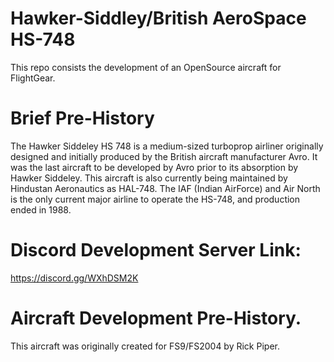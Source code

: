 # Hawker-Siddley/British AeroSpace HS-748
This repo consists the development of an OpenSource aircraft for FlightGear. 

# Brief Pre-History
The Hawker Siddeley HS 748 is a medium-sized turboprop airliner originally designed and initially produced by the British aircraft manufacturer Avro. It was the last aircraft to be developed by Avro prior to its absorption by Hawker Siddeley. This aircraft is also currently being maintained by Hindustan Aeronautics as HAL-748. The IAF (Indian AirForce) and Air North is the only current major airline to operate the HS-748, and production ended in 1988.

# Discord Development Server Link:
https://discord.gg/WXhDSM2K

# Aircraft Development Pre-History.
This aircraft was originally created for FS9/FS2004 by Rick Piper.
